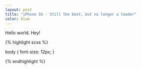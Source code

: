 ```yaml
---
layout: post
title: "iPhone 5S - Still the best, but no longer a leader"
color: blue
---
```


Hello world. Hey!

{% highlight scss %}

body { font-size: 12px; }

{% endhighlight %}